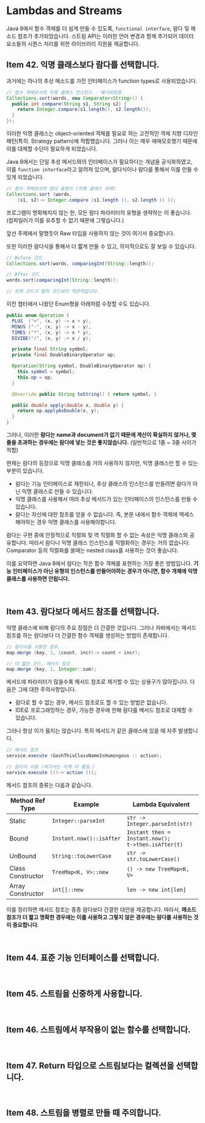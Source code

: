 # Lambdas and Streams

Java 8에서 함수 객체를 더 쉽게 만들 수 있도록, `functional interface`, 람다 및 메소드 참조가 추가되었습니다. 스트림 API는 이러한 언어 변경과 함께 추가되어 데이터 요소들의 시퀀스 처리를 위한 라이브러리 지원을 제공합니다.

## Item 42. 익명 클래스보다 람다를 선택합니다.

과거에는 하나의 추상 메소드를 가진 인터페이스가 function types로 사용되었습니다.

```java
// 함수 객체로서의 익명 클래스 인스턴스 - 폐기되었음
Collections.sort(words, new Comparator<String>() {
  public int compare(String s1, String s2) {
    return Integer.compare(s1.length(), s2.length());
  }
});
```

이러한 익명 클래스는 object-oriented 객체를 필요로 하는 고전적인 객체 지향 디자인 패턴(특히. Strategy pattern)에 적합했습니다. 그러나 이는 매우 애매모호했기 때문에 이를 대체할 수단이 필요하게 되었습니다.

Java 8에서는 단일 추성 메서드와의 인터페이스가 필요하다는 개념을 공식화하였고, 이를 `function interface`라고 알려져 있으며, 람다식이나 람다를 통해서 이를 만들 수 있게 되었습니다.

```java
// 함수 객체로서의 람다 표현식 (익명 클래스 대체)
Collections.sort (words,
    (s1, s2)-> Integer.compare (s1.length (), s2.length () ));
```

프로그램이 명확해지지 않는 한, 모든 람다 파라미터의 유형을 생략하는 이 좋습니다. (컴파일러가 이를 유추할 수 없기 때문에 그렇습니다.)

앞선 주제에서 말했듯이 Raw 타입을 사용하지 않는 것이 여기서 중요합니다.

또한 이러한 람다식을 통해서 더 짧게 만들 수 있고, 의미적으로도 잘 보일 수 있습니다.

```java
// Before 코드
Collections.sort(words, comparingInt(String::length));

// After 코드
words.sort(comparingInt(String::length));

// 뒤의 코드가 앞의 코드보다 직관적입니다.
```

이전 챕터에서 나왔던 Enum형을 아래처럼 수정할 수도 있습니다.

```java
public enum Operation {
  PLUS  ("+", (x, y) -> x + y),
  MINUS ("-", (x, y) -> x - y),
  TIMES ("*", (x, y) -> x * y),
  DIVIDE("/", (x, y) -> x / y);

  private final String symbol;
  private final DoubleBinaryOperator op;

  Operation(String symbol, DoubleBinaryOperator op) {
    this.symbol = symbol;
    this.op = op;
  }

  @Override public String toString() { return symbol; }

  public double apply(double x, double y) {
    return op.applyAsDouble(x, y);
  }
}
```

그러나, 이러한 **람다는 name과 document가 없기 때문에 계산이 확실하지 않거나, 몇줄을 초과하는 경우에는 람다에 넣는 것은 좋지않습니다.** (일반적으로 1줄 ~ 3줄 사이가 적합)

현재는 람다의 등장으로 익명 클래스를 거의 사용하지 않지만, 익명 클래스만 할 수 있는 부분이 있습니다.

- 람다는 기능 인터페이스로 제한되나, 추상 클래스의 인스턴스를 만들려면 람다가 아닌 익명 클래스로 만들 수 있습니다.
- 익명 클래스를 사용해서 여러 추상 메서드가 있는 인터페이스의 인스턴스를 만들 수 있습니다.
- 람다는 자신에 대한 참조를 얻을 수 없습니다. 즉, 본문 내에서 함수 객체에 액세스해야하는 경우 익명 클래스를 사용해야합니다.

람다는 구현 중에 안정적으로 직렬화 및 역 직렬화 할 수 없는 속성은 익명 클래스와 공유합니다. 따라서 람다나 익명 클래스 인스턴스를 직렬화하는 경우는 거의 없습니다. Comparator 등의 직렬화를 쓸때는 nested class를 사용하는 것이 좋습니다.

이를 요약하면 Java 8에서 람다는 작은 함수 객체를 표현하는 가장 좋은 방법입니다. **기능 인터페이스가 아닌 유형의 인스턴스를 만들어야하는 경우가 아니면, 함수 개체에 익명 클래스를 사용하면 안됩니다.**

<br/>

## Item 43. 람다보다 메서드 참조를 선택합니다.

익명 클래스에 비해 람다의 주요 장점은 더 간결한 것입니다. 그러나 자바에서는 메서드 참조를 하는 람다보다 더 간결한 함수 객체를 생성하는 방법이 존재합니다.

```java
// 람다식을 사용한 경우.
map.merge (key, 1, (count, incr)-> count + incr);

// 더 짧은 코드, 메서드 참조
map.merge (key, 1, Integer::sum);
```

메서드에 파라미터가 많을수록 메서드 참조로 제거할 수 있는 상용구가 많아집니다. 다음은 그에 대한 주의사항입니다.

- 람다로 할 수 없는 경우, 메서드 참조로도 할 수 있는 방법은 없습니다.
- IDE로 프로그래밍하는 경우, 가능한 경우에 한해 람다를 메서드 참조로 대체할 수 있습니다.

그러나 항상 이가 옳지는 않습니다. 특히 메서드가 같은 클래스에 있을 때 자주 발생합니다.

```java
// 메서드 참조
service.execute (GoshThisClassNameIsHumongous :: action);

// 람다식 사용 (여기서는 이게 더 좋음.)
service.execute (()-> action ());
```

메서드 참조의 종류는 다음과 같습니다.

| Method Ref Type   | Example                  | Lambda Equivalent                                        |
| ----------------- | ------------------------ | -------------------------------------------------------- |
| Static            | `Integer::parseInt`      | `str -> Integer.parseInt(str)`                           |
| Bound             | `Instant.now()::isAfter` | `Instant then = Instant.now();`<br/>`t->then.isAfter(t)` |
| UnBound           | `String::toLowerCase`    | `str -> str.toLowerCase()`                               |
| Class Constructor | `TreeMap<K, V>::new`     | `() -> new TreeMap<K, V>`                                |
| Array Constructor | `int[]::new`             | `len -> new int[len]`                                    |

이를 정리하면 메서드 참조는 종종 람다보다 간결한 대안을 제공합니다. 따라서, **메소드 참조가 더 짧고 명확한 경우에는 이를 사용하고 그렇지 않은 경우에는 람다를 사용하는 것이 중요합니다.**

<br/>

## Item 44. 표준 기능 인터페이스를 선택합니다.

<br/>

## Item 45. 스트림을 신중하게 사용합니다.

<br/>

## Item 46. 스트림에서 부작용이 없는 함수를 선택합니다.

<br/>

## Item 47. Return 타입으로 스트림보다는 컬렉션을 선택합니다.

<br/>

## Item 48. 스트림을 병렬로 만들 때 주의합니다.
